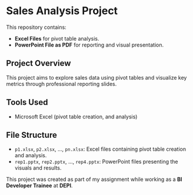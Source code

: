 # Sales Analysis Project

This repository contains:

- **Excel Files** for pivot table analysis.
- **PowerPoint File as PDF** for reporting and visual presentation.

## Project Overview
This project aims to explore sales data using pivot tables and visualize key metrics through professional reporting slides.

## Tools Used
- Microsoft Excel (pivot table creation, and analysis)

## File Structure
- `p1.xlsx`, `p2.xlsx`, ..., `pn.xlsx`: Excel files containing pivot table creation and analysis.
- `rep1.pptx`, `rep2.pptx`, ..., `rep4.pptx`: PowerPoint files presenting the visuals and results.

This project was created as part of my assignment while working as a **BI Developer Trainee** at **DEPI**.
